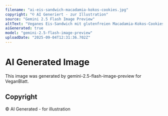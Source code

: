 ```yaml
---
filename: "ai-eis-sandwich-macadamia-kokos-cookies.jpg"
copyright: "© AI Generiert - zur Illustration"
source: "Gemini 2.5 Flash Image Preview"
altText: "Veganes Eis-Sandwich mit glutenfreien Macadamia-Kokos-Cookies"
aiGenerated: true
model: "gemini-2.5-flash-image-preview"
uploadDate: "2025-09-04T12:31:36.702Z"
---
```


# AI Generated Image

This image was generated by gemini-2.5-flash-image-preview for VeganBlatt.

## Copyright
© AI Generated - for illustration
